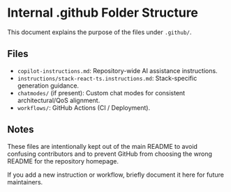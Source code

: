 # Internal .github Folder Structure

This document explains the purpose of the files under `.github/`.

## Files

- `copilot-instructions.md`: Repository-wide AI assistance instructions.
- `instructions/stack-react-ts.instructions.md`: Stack-specific generation guidance.
- `chatmodes/` (if present): Custom chat modes for consistent architectural/QoS alignment.
- `workflows/`: GitHub Actions (CI / Deployment).

## Notes

These files are intentionally kept out of the main README to avoid confusing contributors and to prevent GitHub from choosing the wrong README for the repository homepage.

If you add a new instruction or workflow, briefly document it here for future maintainers.
